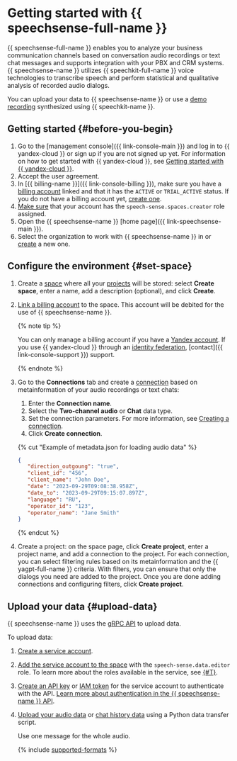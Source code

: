 # Getting started with {{ speechsense-full-name }}

{{ speechsense-full-name }} enables you to analyze your business communication channels based on conversation audio recordings or text chat messages and supports integration with your PBX and CRM systems. {{ speechsense-name }} utilizes {{ speechkit-full-name }} voice technologies to transcribe speech and perform statistical and qualitative analysis of recorded audio dialogs.

You can upload your data to {{ speechsense-name }} or use a [demo recording](https://storage.yandexcloud.net/doc-files/speechsense-demo-dialog.wav) synthesized using {{ speechkit-name }}.

## Getting started {#before-you-begin}

1. Go to the [management console]({{ link-console-main }}) and log in to {{ yandex-cloud }} or sign up if you are not signed up yet. For information on how to get started with {{ yandex-cloud }}, see [Getting started with {{ yandex-cloud }}](../getting-started/).
1. Accept the user agreement.
1. In [{{ billing-name }}]({{ link-console-billing }}), make sure you have a [billing account](../billing/concepts/billing-account.md) linked and that it has the `ACTIVE` or `TRIAL_ACTIVE` status. If you do not have a billing account yet, [create one](../billing/quickstart/index.md#create_billing_account).
1. [Make sure](../iam/operations/roles/get-assigned-roles.md) that your account has the `speech-sense.spaces.creator` role assigned.
1. Open the {{ speechsense-name }} [home page]({{ link-speechsense-main }}).
1. Select the organization to work with {{ speechsense-name }} in or [create](../organization/operations/enable-org.md) a new one.

## Configure the environment {#set-space}

1. Create a [space](concepts/resources-hierarchy.md#space) where all your [projects](concepts/resources-hierarchy.md#project) will be stored: select **Create space**, enter a name, add a description (optional), and click **Create**.
1. [Link a billing account](operations/space/link-ba.md) to the space. This account will be debited for the use of {{ speechsense-name }}.

   {% note tip %}

   You can only manage a billing account if you have a [Yandex account](../iam/concepts/users/accounts.md#passport). If you use {{ yandex-cloud }} through an [identity federation](../organization/concepts/add-federation.md), [contact]({{ link-console-support }}) support.

   {% endnote %}

1. Go to the **Connections** tab and create a [connection](concepts/resources-hierarchy.md#connection) based on metainformation of your audio recordings or text chats:

   1. Enter the **Connection name**.
   1. Select the **Two-channel audio** or **Chat** data type.
   1. Set the connection parameters. For more information, see [Creating a connection](operations/connection/create.md).
   1. Click **Create connection**.

   {% cut "Example of metadata.json for loading audio data" %}

   ```json
   {
      "direction_outgoung": "true",
      "client_id": "456",
      "client_name": "John Doe",
      "date": "2023-09-29T09:08:38.958Z",
      "date_to": "2023-09-29T09:15:07.897Z",
      "language": "RU",
      "operator_id": "123",
      "operator_name": "Jane Smith"
   }
   ```

   {% endcut %}

1. Create a project: on the space page, click **Create project**, enter a project name, and add a connection to the project. For each connection, you can select filtering rules based on its metainformation and the {{ yagpt-full-name }} criteria. With filters, you can ensure that only the dialogs you need are added to the project. Once you are done adding connections and configuring filters, click **Create project**.

## Upload your data {#upload-data}

{{ speechsense-name }} uses the [gRPC API](api-ref/grpc/index.md) to upload data.

To upload data:

1. [Create a service account](../iam/operations/sa/create.md).
1. [Add the service account to the space](operations/space/add-user-to-space.md) with the `speech-sense.data.editor` role. To learn more about the roles available in the service, see [{#T}](security/index.md).
1. [Create an API key](../iam/operations/api-key/create.md) or [IAM token](../iam/operations/iam-token/create-for-sa.md) for the service account to authenticate with the API. [Learn more about authentication in the {{ speechsense-name }} API](api-ref/authentication.md).
1. [Upload your audio data](operations/data/upload-data.md) or [chat history data](operations/data/upload-chat-text.md) using a Python data transfer script.

   Use one message for the whole audio.

   {% include [supported-formats](../_includes/speechsense/formats.md) %}
